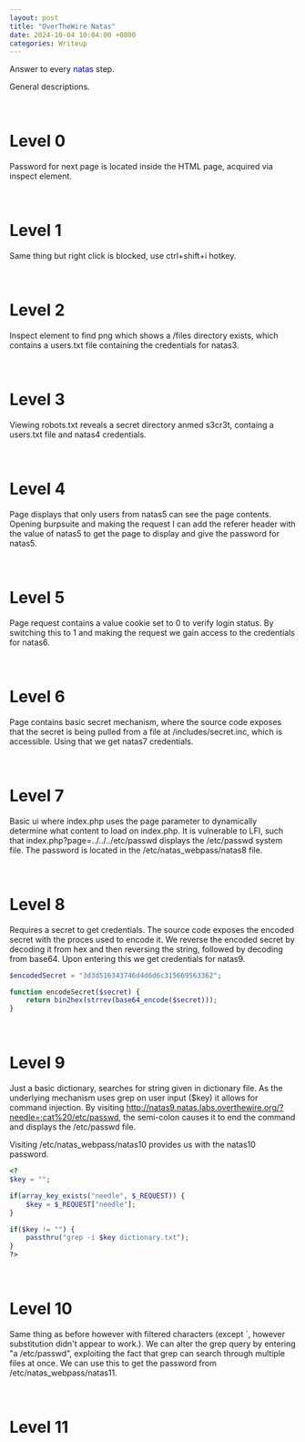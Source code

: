 ```yaml
---
layout: post
title: "OverTheWire Natas"
date: 2024-10-04 10:04:00 +0000
categories: Writeup
---
```


Answer to every <span style="color:blue">natas</span> step.

General descriptions.

&nbsp;

# Level 0

Password for next page is located inside the HTML page, acquired via inspect element.

&nbsp;

# Level 1

Same thing but right click is blocked, use ctrl+shift+i hotkey.

&nbsp;

# Level 2

Inspect element to find png which shows a /files directory exists, which contains a users.txt file containing the credentials for natas3.

&nbsp;

# Level 3

Viewing robots.txt reveals a secret directory anmed s3cr3t, containg a users.txt file and natas4 credentials.

&nbsp;

# Level 4

Page displays that only users from natas5 can see the page contents. Opening burpsuite and making the request I can add the referer header with the value of natas5 to get the page to display and give the password for natas5.

&nbsp;

# Level 5

Page request contains a value cookie set to 0 to verify login status. By switching this to 1 and making the request we gain access to the credentials for natas6.

&nbsp;

# Level 6

Page contains basic secret mechanism, where the source code exposes that the secret is being pulled from a file at /includes/secret.inc, which is accessible. Using that we get natas7 credentials.

&nbsp;

# Level 7

Basic ui where index.php uses the page parameter to dynamically determine what content to load on index.php. It is vulnerable to LFI, such that index.php?page=../../../etc/passwd displays the /etc/passwd system file. The password is located in the /etc/natas_webpass/natas8 file.

&nbsp;

# Level 8

Requires a secret to get credentials. The source code exposes the encoded secret with the proces used to encode it. We reverse the encoded secret by decoding it from hex and then reversing the string, followed by decoding from base64. Upon entering this we get credentials for natas9.

```php
$encodedSecret = "3d3d516343746d4d6d6c315669563362";

function encodeSecret($secret) {
    return bin2hex(strrev(base64_encode($secret)));
}
```

&nbsp;

# Level 9

Just a basic dictionary, searches for string given in dictionary file. As the underlying mechanism uses grep on user input ($key) it allows for command injection. By visiting http://natas9.natas.labs.overthewire.org/?needle=;cat%20/etc/passwd, the semi-colon causes it to end the command and displays the /etc/passwd file.

Visiting /etc/natas_webpass/natas10 provides us with the natas10 password.

```php
<?
$key = "";

if(array_key_exists("needle", $_REQUEST)) {
    $key = $_REQUEST["needle"];
}

if($key != "") {
    passthru("grep -i $key dictionary.txt");
}
?>
```

&nbsp;

# Level 10

Same thing as before however with filtered characters (except `, however substitution didn't appear to work.). We can alter the grep query by entering "a /etc/passwd", exploiting the fact that grep can search through multiple files at once. We can use this to get the password from /etc/natas_webpass/natas11.

&nbsp;

# Level 11
